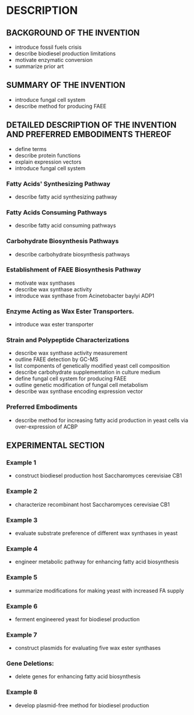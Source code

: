 # DESCRIPTION

## BACKGROUND OF THE INVENTION

- introduce fossil fuels crisis
- describe biodiesel production limitations
- motivate enzymatic conversion
- summarize prior art

## SUMMARY OF THE INVENTION

- introduce fungal cell system
- describe method for producing FAEE

## DETAILED DESCRIPTION OF THE INVENTION AND PREFERRED EMBODIMENTS THEREOF

- define terms
- describe protein functions
- explain expression vectors
- introduce fungal cell system

### Fatty Acids' Synthesizing Pathway

- describe fatty acid synthesizing pathway

### Fatty Acids Consuming Pathways

- describe fatty acid consuming pathways

### Carbohydrate Biosynthesis Pathways

- describe carbohydrate biosynthesis pathways

### Establishment of FAEE Biosynthesis Pathway

- motivate wax synthases
- describe wax synthase activity
- introduce wax synthase from Acinetobacter baylyi ADP1

### Enzyme Acting as Wax Ester Transporters.

- introduce wax ester transporter

### Strain and Polypeptide Characterizations

- describe wax synthase activity measurement
- outline FAEE detection by GC-MS
- list components of genetically modified yeast cell composition
- describe carbohydrate supplementation in culture medium
- define fungal cell system for producing FAEE
- outline genetic modification of fungal cell metabolism
- describe wax synthase encoding expression vector

### Preferred Embodiments

- describe method for increasing fatty acid production in yeast cells via over-expression of ACBP

## EXPERIMENTAL SECTION

### Example 1

- construct biodiesel production host Saccharomyces cerevisiae CB1

### Example 2

- characterize recombinant host Saccharomyces cerevisiae CB1

### Example 3

- evaluate substrate preference of different wax synthases in yeast

### Example 4

- engineer metabolic pathway for enhancing fatty acid biosynthesis

### Example 5

- summarize modifications for making yeast with increased FA supply

### Example 6

- ferment engineered yeast for biodiesel production

### Example 7

- construct plasmids for evaluating five wax ester synthases

### Gene Deletions:

- delete genes for enhancing fatty acid biosynthesis

### Example 8

- develop plasmid-free method for biodiesel production

